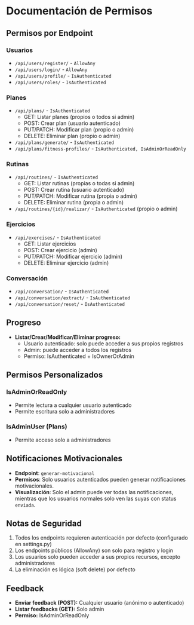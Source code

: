 # Documentación de Permisos

## Permisos por Endpoint

### Usuarios
- `/api/users/register/` - `AllowAny`
- `/api/users/login/` - `AllowAny`
- `/api/users/profile/` - `IsAuthenticated`
- `/api/users/roles/` - `IsAuthenticated`

### Planes
- `/api/plans/` - `IsAuthenticated`
  - GET: Listar planes (propios o todos si admin)
  - POST: Crear plan (usuario autenticado)
  - PUT/PATCH: Modificar plan (propio o admin)
  - DELETE: Eliminar plan (propio o admin)
- `/api/plans/generate/` - `IsAuthenticated`
- `/api/plans/fitness-profiles/` - `IsAuthenticated, IsAdminOrReadOnly`

### Rutinas
- `/api/routines/` - `IsAuthenticated`
  - GET: Listar rutinas (propias o todas si admin)
  - POST: Crear rutina (usuario autenticado)
  - PUT/PATCH: Modificar rutina (propia o admin)
  - DELETE: Eliminar rutina (propia o admin)
- `/api/routines/{id}/realizar/` - `IsAuthenticated` (propio o admin)

### Ejercicios
- `/api/exercises/` - `IsAuthenticated`
  - GET: Listar ejercicios
  - POST: Crear ejercicio (admin)
  - PUT/PATCH: Modificar ejercicio (admin)
  - DELETE: Eliminar ejercicio (admin)

### Conversación
- `/api/conversation/` - `IsAuthenticated`
- `/api/conversation/extract/` - `IsAuthenticated`
- `/api/conversation/reset/` - `IsAuthenticated`

## Progreso
- **Listar/Crear/Modificar/Eliminar progreso:**
  - Usuario autenticado: solo puede acceder a sus propios registros
  - Admin: puede acceder a todos los registros
  - Permiso: IsAuthenticated + IsOwnerOrAdmin

## Permisos Personalizados

### IsAdminOrReadOnly
- Permite lectura a cualquier usuario autenticado
- Permite escritura solo a administradores

### IsAdminUser (Plans)
- Permite acceso solo a administradores

## Notificaciones Motivacionales
- **Endpoint**: `generar-motivacional`
- **Permisos**: Solo usuarios autenticados pueden generar notificaciones motivacionales.
- **Visualización**: Solo el admin puede ver todas las notificaciones, mientras que los usuarios normales solo ven las suyas con status `enviada`.

## Notas de Seguridad
1. Todos los endpoints requieren autenticación por defecto (configurado en settings.py)
2. Los endpoints públicos (AllowAny) son solo para registro y login
3. Los usuarios solo pueden acceder a sus propios recursos, excepto administradores
4. La eliminación es lógica (soft delete) por defecto

## Feedback
- **Enviar feedback (POST):** Cualquier usuario (anónimo o autenticado)
- **Listar feedbacks (GET):** Solo admin
- **Permiso:** IsAdminOrReadOnly 